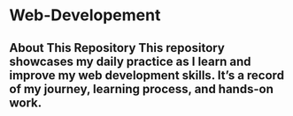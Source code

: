 # Web-Developement
## About This Repository This repository showcases my **daily practice** as I learn and improve my **web development skills**. It’s a record of my journey, learning process, and hands-on work. 
